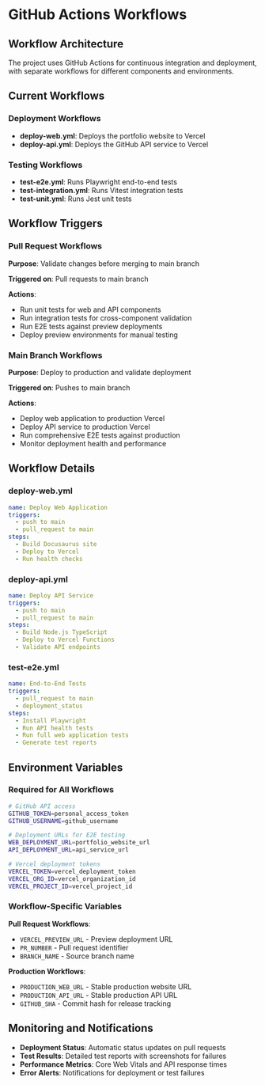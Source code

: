 # GitHub Actions Workflows

## Workflow Architecture

The project uses GitHub Actions for continuous integration and deployment, with separate workflows for different components and environments.

## Current Workflows

### Deployment Workflows
- **deploy-web.yml**: Deploys the portfolio website to Vercel
- **deploy-api.yml**: Deploys the GitHub API service to Vercel

### Testing Workflows
- **test-e2e.yml**: Runs Playwright end-to-end tests
- **test-integration.yml**: Runs Vitest integration tests
- **test-unit.yml**: Runs Jest unit tests

## Workflow Triggers

### Pull Request Workflows
**Purpose**: Validate changes before merging to main branch

**Triggered on**: Pull requests to main branch

**Actions**:
- Run unit tests for web and API components
- Run integration tests for cross-component validation
- Run E2E tests against preview deployments
- Deploy preview environments for manual testing

### Main Branch Workflows
**Purpose**: Deploy to production and validate deployment

**Triggered on**: Pushes to main branch

**Actions**:
- Deploy web application to production Vercel
- Deploy API service to production Vercel
- Run comprehensive E2E tests against production
- Monitor deployment health and performance

## Workflow Details

### deploy-web.yml
```yaml
name: Deploy Web Application
triggers: 
  - push to main
  - pull_request to main
steps:
  - Build Docusaurus site
  - Deploy to Vercel
  - Run health checks
```

### deploy-api.yml
```yaml
name: Deploy API Service
triggers:
  - push to main
  - pull_request to main
steps:
  - Build Node.js TypeScript
  - Deploy to Vercel Functions
  - Validate API endpoints
```

### test-e2e.yml
```yaml
name: End-to-End Tests
triggers:
  - pull_request to main
  - deployment_status
steps:
  - Install Playwright
  - Run API health tests
  - Run full web application tests
  - Generate test reports
```

## Environment Variables

### Required for All Workflows
```bash
# GitHub API access
GITHUB_TOKEN=personal_access_token
GITHUB_USERNAME=github_username

# Deployment URLs for E2E testing
WEB_DEPLOYMENT_URL=portfolio_website_url
API_DEPLOYMENT_URL=api_service_url

# Vercel deployment tokens
VERCEL_TOKEN=vercel_deployment_token
VERCEL_ORG_ID=vercel_organization_id
VERCEL_PROJECT_ID=vercel_project_id
```

### Workflow-Specific Variables

**Pull Request Workflows**:
- `VERCEL_PREVIEW_URL` - Preview deployment URL
- `PR_NUMBER` - Pull request identifier
- `BRANCH_NAME` - Source branch name

**Production Workflows**:
- `PRODUCTION_WEB_URL` - Stable production website URL
- `PRODUCTION_API_URL` - Stable production API URL
- `GITHUB_SHA` - Commit hash for release tracking

## Monitoring and Notifications

- **Deployment Status**: Automatic status updates on pull requests
- **Test Results**: Detailed test reports with screenshots for failures
- **Performance Metrics**: Core Web Vitals and API response times
- **Error Alerts**: Notifications for deployment or test failures